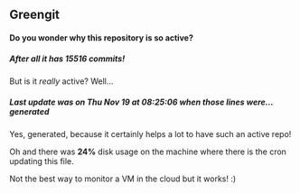 ## Greengit

#### Do you wonder why this repository is so active?

##### After all it has 15516 commits!

But is it *really* active? Well...

##### Last update was on Thu Nov 19 at 08:25:06 when those lines were... generated

Yes, generated, because it certainly helps a lot to have such an active repo!

Oh and there was **24%** disk usage on the machine
where there is the cron updating this file.

Not the best way to monitor a VM in the cloud but it works! :)

